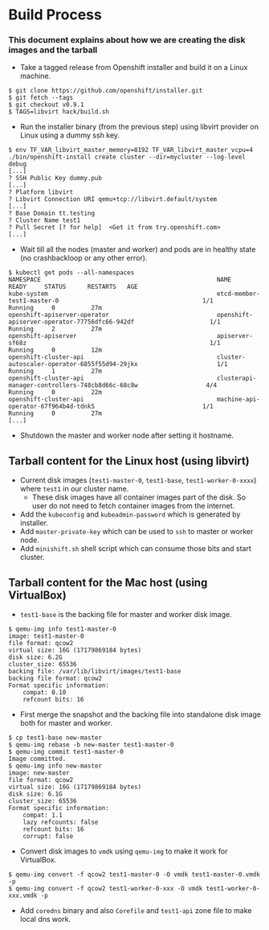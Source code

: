 # Build Process
### This document explains about how we are creating the disk images and the tarball

- Take a tagged release from Openshift installer and build it on a Linux machine.

```
$ git clone https://github.com/openshift/installer.git
$ git fetch --tags
$ git checkout v0.9.1
$ TAGS=libvirt hack/build.sh
```

- Run the installer binary (from the previous step) using libvirt provider on Linux using a dummy ssh key.

```
$ env TF_VAR_libvirt_master_memory=8192 TF_VAR_libvirt_master_vcpu=4 ./bin/openshift-install create cluster --dir=mycluster --log-level debug
[...]
? SSH Public Key dummy.pub
[...]
? Platform libvirt
? Libvirt Connection URI qemu+tcp://libvirt.default/system
[...]
? Base Domain tt.testing
? Cluster Name test1
? Pull Secret [? for help]  <Get it from try.openshift.com>
[...]
```

- Wait till all the nodes (master and worker) and pods are in healthy state (no crashbackloop or any other error).

```
$ kubectl get pods --all-namespaces
NAMESPACE                                                 NAME                                                              READY     STATUS      RESTARTS   AGE
kube-system                                               etcd-member-test1-master-0                                        1/1       Running     0          27m
openshift-apiserver-operator                              openshift-apiserver-operator-77756dfc66-942df                     1/1       Running     2          27m
openshift-apiserver                                       apiserver-sf68z                                                   1/1       Running     0          12m
openshift-cluster-api                                     cluster-autoscaler-operator-6855f55d94-29jkx                      1/1       Running     1          27m
openshift-cluster-api                                     clusterapi-manager-controllers-748cb8d66c-68c8w                   4/4       Running     0          22m
openshift-cluster-api                                     machine-api-operator-67f964b4d-tdnk5                              1/1       Running     0          27m
[...]
```

- Shutdown the master and worker node after setting it hostname.

Tarball content for the Linux host (using libvirt)
--------------------------------------------------

- Current disk images (`test1-master-0`, `test1-base`, `test1-worker-0-xxxx`) where `test1` in our cluster name.
    - These disk images have all container images part of the disk. So user do not need to fetch container images from the internet.
- Add the `kubeconfig` and `kubeadmin-password` which is generated by installer.
- Add `master-private-key` which can be used to `ssh` to master or worker node.
- Add `minishift.sh` shell script which can consume those bits and start cluster.


Tarball content for the Mac host (using VirtualBox)
---------------------------------------------------

- `test1-base` is the backing file for master and worker disk image.

```
$ qemu-img info test1-master-0
image: test1-master-0
file format: qcow2
virtual size: 16G (17179869184 bytes)
disk size: 6.2G
cluster_size: 65536
backing file: /var/lib/libvirt/images/test1-base
backing file format: qcow2
Format specific information:
    compat: 0.10
    refcount bits: 16
```

- First merge the snapshot and the backing file into standalone disk image both for master and worker.

```
$ cp test1-base new-master
$ qemu-img rebase -b new-master test1-master-0
$ qemu-img commit test1-master-0
Image committed.
$ qemu-img info new-master
image: new-master
file format: qcow2
virtual size: 16G (17179869184 bytes)
disk size: 6.1G
cluster_size: 65536
Format specific information:
    compat: 1.1
    lazy refcounts: false
    refcount bits: 16
    corrupt: false
```

- Convert disk images to `vmdk` using `qemu-img` to make it work for VirtualBox.

```
$ qemu-img convert -f qcow2 test1-master-0 -O vmdk test1-master-0.vmdk -p
$ qemu-img convert -f qcow2 test1-worker-0-xxx -O vmdk test1-worker-0-xxx.vmdk -p
```

- Add `coredns` binary and also `Corefile` and `test1-api` zone file to make local dns work.

